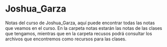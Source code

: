 # Joshua_Garza
Notas del curso de Joshua_Garza, aquí puede encontrar todas las notas que veamos en el curso.
En la carpeta notas estarán las notas de las clases que tengamos, mientras que en la carpeta recusos podrá consultar los archivos que encontremos como recursos para las clases.
